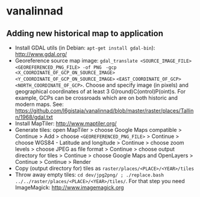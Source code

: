 vanalinnad
==========

Adding new historical map to application
----------------------------------------

* Install GDAL utils (in Debian: ```apt-get install gdal-bin```): http://www.gdal.org/
* Georeference source map image: ```gdal_translate <SOURCE_IMAGE_FILE>  <GEOREFERENCED_PNG_FILE> -of PNG ``` ```-gcp <X_COORDINATE_OF_GCP_ON_SOURCE_IMAGE> <Y_COORDINATE_OF_GCP_ON_SOURCE_IMAGE>``` ```<EAST_COORDINATE_OF_GCP> <NORTH_COORDINATE_OF_GCP>```. Choose and specify image (in pixels) and geographical coordinates of at least 3 G(round)C(ontrol)P(oint)s. For example, GCPs can be crossroads which are on both historic and modern maps. See: https://github.com/l6gistaja/vanalinnad/blob/master/raster/places/Tallinn/1968/gdal.txt
* Install MapTiler: http://www.maptiler.org/
* Generate tiles: open MapTiler > choose Google Maps compatible > Continue > Add > choose ```<GEOREFERENCED_PNG_FILE>``` > Continue > choose WGS84 - Latitude and longitude  > Continue > choose zoom levels > choose JPEG as file format > Continue > choose output directory for tiles > Continue > choose Google Maps and OpenLayers > Continue > Continue > Render
* Copy (output directory for) tiles as ```raster/places/<PLACE>/<YEAR>/tiles```
* Throw away empty tiles:  ```cd dev/jpg2png/ ; ./replace.bash ../../raster/places/<PLACE>/<YEAR>/tiles/```. For that step you need ImageMagick: http://www.imagemagick.org
